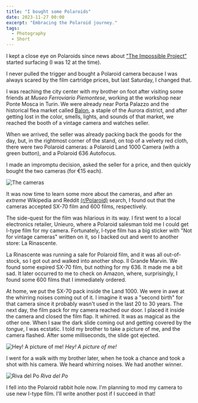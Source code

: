 ```yaml
---
title: "I bought some Polaroids"
date: 2023-11-27 00:00
excerpt: "Embracing the Polaroid journey."
tags:
  - Photography
  - Short
---
```


I kept a close eye on Polaroids since news about ["The Impossible Project"](https://en.wikipedia.org/wiki/Polaroid_B.V.) started surfacing (I was 12 at the time).

I never pulled the trigger and bought a Polaroid camera because I was always scared by the film cartridge prices, but last Saturday, I changed that.

I was reaching the city center with my brother on foot after visiting some friends at _Museo Ferroviario Piemontese_, working at the workshop near Ponte Mosca in Turin.
We were already near Porta Palazzo and the historical flea market called [Balon](https://it.wikipedia.org/wiki/Balon), a staple of the Aurora district, and after getting lost in the color, smells, lights, and sounds of that market, we reached the booth of a vintage camera and watches seller.

When we arrived, the seller was already packing back the goods for the day, but, in the rightmost corner of the stand, on top of a velvety red cloth, there were two Polaroid cameras: a Polaroid Land 1000 Camera (with a green button), and a Polaroid 636 Autofocus.

I made an impromptu decision, asked the seller for a price, and then quickly bought the two cameras (for €15 each).

![The cameras](/posts/polaroids/both.jpeg)

It was now time to learn some more about the cameras, and after an _extreme_ Wikipedia and Reddit [(r/Polaroid)](https://www.reddit.com/r/Polaroid/) search, I found out that the cameras accepted SX-70 film and 600 films, respectively.

The side-quest for the film was hilarious in its way. I first went to a local electronics retailer, Unieuro, where a Polaroid salesman told me I could get I-type film for my camera. Fortunately, I-type film has a big sticker with "Not for vintage cameras" written on it, so I backed out and went to another store: La Rinascente.

La Rinascente was running a sale for Polaroid film, and it was all out-of-stock, so I got out and walked into another shop. Il Grande Marvin. We found some expired SX-70 film, but nothing for my 636. It made me a bit sad. It later occurred to me to check on Amazon, where, surprisingly, I found some 600 films that I immediately ordered.

At home, we put the SX-70 pack inside the Land 1000. We were in awe at the whirring noises coming out of it. I imagine it was a "second birth" for that camera since it probably wasn't used in the last 20 to 30 years.
The next day, the film pack for my camera reached our door. I placed it inside the camera and closed the film flap. It whirred. It was as magical as the other one. When I saw the dark slide coming out and getting covered by the _tongue_, I was ecstatic. I told my brother to take a picture of me, and the camera flashed. After some milliseconds, the slide got ejected.

![Hey! A picture of me!](/posts/polaroids/polaroid.jpg)
_Hey! A picture of me!_

I went for a walk with my brother later, when he took a chance and took a shot with his camera.
We heard whirring noises. We had another winner.

![Riva del Po](/posts/polaroids/polaroid2.jpeg)
_Riva del Po_

I fell into the Polaroid rabbit hole now. I'm planning to mod my camera to use new I-type film. I'll write another post if I succeed in that!

